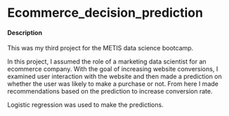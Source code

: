 # Ecommerce_decision_prediction


#### Description

This was my third project for the METIS data science bootcamp.

In this project, I assumed the role of a marketing data scientist for an ecommerce company.  With the goal of increasing website conversions, I examined user interaction with the website and then made a prediction on whether the user was likely to make a purchase or not.  From here I made recommendations based on the prediction to increase conversion rate.  

Logistic regression was used to make the predictions.  
